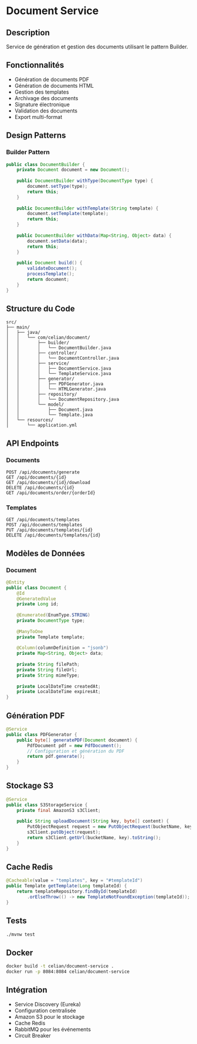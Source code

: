 # Document Service

## Description
Service de génération et gestion des documents utilisant le pattern Builder.

## Fonctionnalités
- Génération de documents PDF
- Génération de documents HTML
- Gestion des templates
- Archivage des documents
- Signature électronique
- Validation des documents
- Export multi-format

## Design Patterns

### Builder Pattern
```java
public class DocumentBuilder {
    private Document document = new Document();
    
    public DocumentBuilder withType(DocumentType type) {
        document.setType(type);
        return this;
    }
    
    public DocumentBuilder withTemplate(String template) {
        document.setTemplate(template);
        return this;
    }
    
    public DocumentBuilder withData(Map<String, Object> data) {
        document.setData(data);
        return this;
    }
    
    public Document build() {
        validateDocument();
        processTemplate();
        return document;
    }
}
```

## Structure du Code
```
src/
├── main/
│   ├── java/
│   │   └── com/celian/document/
│   │       ├── builder/
│   │       │   └── DocumentBuilder.java
│   │       ├── controller/
│   │       │   └── DocumentController.java
│   │       ├── service/
│   │       │   ├── DocumentService.java
│   │       │   └── TemplateService.java
│   │       ├── generator/
│   │       │   ├── PDFGenerator.java
│   │       │   └── HTMLGenerator.java
│   │       ├── repository/
│   │       │   └── DocumentRepository.java
│   │       └── model/
│   │           ├── Document.java
│   │           └── Template.java
│   └── resources/
│       └── application.yml
```

## API Endpoints

### Documents
```http
POST /api/documents/generate
GET /api/documents/{id}
GET /api/documents/{id}/download
DELETE /api/documents/{id}
GET /api/documents/order/{orderId}
```

### Templates
```http
GET /api/documents/templates
POST /api/documents/templates
PUT /api/documents/templates/{id}
DELETE /api/documents/templates/{id}
```

## Modèles de Données

### Document
```java
@Entity
public class Document {
    @Id
    @GeneratedValue
    private Long id;
    
    @Enumerated(EnumType.STRING)
    private DocumentType type;
    
    @ManyToOne
    private Template template;
    
    @Column(columnDefinition = "jsonb")
    private Map<String, Object> data;
    
    private String filePath;
    private String fileUrl;
    private String mimeType;
    
    private LocalDateTime createdAt;
    private LocalDateTime expiresAt;
}
```

## Génération PDF
```java
@Service
public class PDFGenerator {
    public byte[] generatePDF(Document document) {
        PdfDocument pdf = new PdfDocument();
        // Configuration et génération du PDF
        return pdf.generate();
    }
}
```

## Stockage S3
```java
@Service
public class S3StorageService {
    private final AmazonS3 s3Client;
    
    public String uploadDocument(String key, byte[] content) {
        PutObjectRequest request = new PutObjectRequest(bucketName, key, content);
        s3Client.putObject(request);
        return s3Client.getUrl(bucketName, key).toString();
    }
}
```

## Cache Redis
```java
@Cacheable(value = "templates", key = "#templateId")
public Template getTemplate(Long templateId) {
    return templateRepository.findById(templateId)
        .orElseThrow(() -> new TemplateNotFoundException(templateId));
}
```

## Tests
```bash
./mvnw test
```

## Docker
```bash
docker build -t celian/document-service .
docker run -p 8084:8084 celian/document-service
```

## Intégration
- Service Discovery (Eureka)
- Configuration centralisée
- Amazon S3 pour le stockage
- Cache Redis
- RabbitMQ pour les événements
- Circuit Breaker
